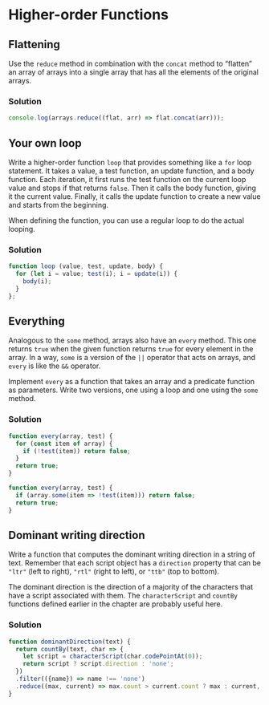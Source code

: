 # Higher-order Functions

## Flattening

Use the `reduce` method in combination with the `concat` method to “flatten” an array of arrays into a single array that has all the elements of the original arrays.

### Solution

```js
console.log(arrays.reduce((flat, arr) => flat.concat(arr)));
```

## Your own loop

Write a higher-order function `loop` that provides something like a `for` loop statement. It takes a value, a test function, an update function, and a body function. Each iteration, it first runs the test function on the current loop value and stops if that returns `false`. Then it calls the body function, giving it the current value. Finally, it calls the update function to create a new value and starts from the beginning.

When defining the function, you can use a regular loop to do the actual looping.

### Solution

```js
function loop (value, test, update, body) {
  for (let i = value; test(i); i = update(i)) {
    body(i);
  }
};

```

## Everything

Analogous to the `some` method, arrays also have an `every` method. This one returns `true` when the given function returns `true` for every element in the array. In a way, `some` is a version of the `||` operator that acts on arrays, and `every` is like the `&&` operator.

Implement `every` as a function that takes an array and a predicate function as parameters. Write two versions, one using a loop and one using the `some` method.

### Solution

```js
function every(array, test) {
  for (const item of array) {
    if (!test(item)) return false;
  }
  return true;
}

function every(array, test) {
  if (array.some(item => !test(item))) return false;
  return true;
}
```

## Dominant writing direction

Write a function that computes the dominant writing direction in a string of text. Remember that each script object has a `direction` property that can be `"ltr"` (left to right), `"rtl"` (right to left), or `"ttb"` (top to bottom).

The dominant direction is the direction of a majority of the characters that have a script associated with them. The `characterScript` and `countBy` functions defined earlier in the chapter are probably useful here.

### Solution

```js
function dominantDirection(text) {
  return countBy(text, char => {
    let script = characterScript(char.codePointAt(0));
    return script ? script.direction : 'none';
  })
  .filter(({name}) => name !== 'none')
  .reduce((max, current) => max.count > current.count ? max : current, 0).name;
}
```
